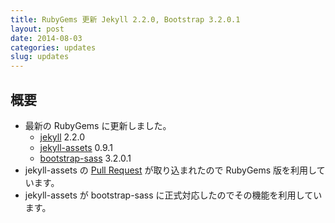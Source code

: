 ```yaml
---
title: RubyGems 更新 Jekyll 2.2.0, Bootstrap 3.2.0.1
layout: post
date: 2014-08-03
categories: updates
slug: updates
---
```

## 概要

- 最新の RubyGems に更新しました。
  - [jekyll](https://jekyllrb.com) 2.2.0
  - [jekyll-assets](https://github.com/ixti/jekyll-assets) 0.9.1
  - [bootstrap-sass](https://github.com/twbs/bootstrap-sass) 3.2.0.1
- jekyll-assets の
[Pull Request](https://github.com/ixti/jekyll-assets/pull/72)
が取り込まれたので RubyGems 版を利用しています。
- jekyll-assets が bootstrap-sass
に正式対応したのでその機能を利用しています。
